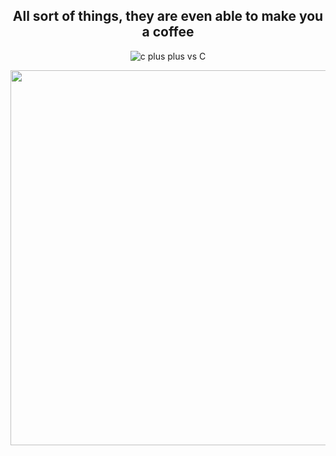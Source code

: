 <div align="center">
  
## All sort of things, they are even able to make you a coffee

![c plus plus vs C](https://user-images.githubusercontent.com/55017307/100383031-ec809780-301c-11eb-86f1-8938c4509ddb.jpg)

<img src="https://user-images.githubusercontent.com/55017307/100384468-87c73c00-3020-11eb-8311-8225898d3c51.jpg" width="600"/>

</div>
